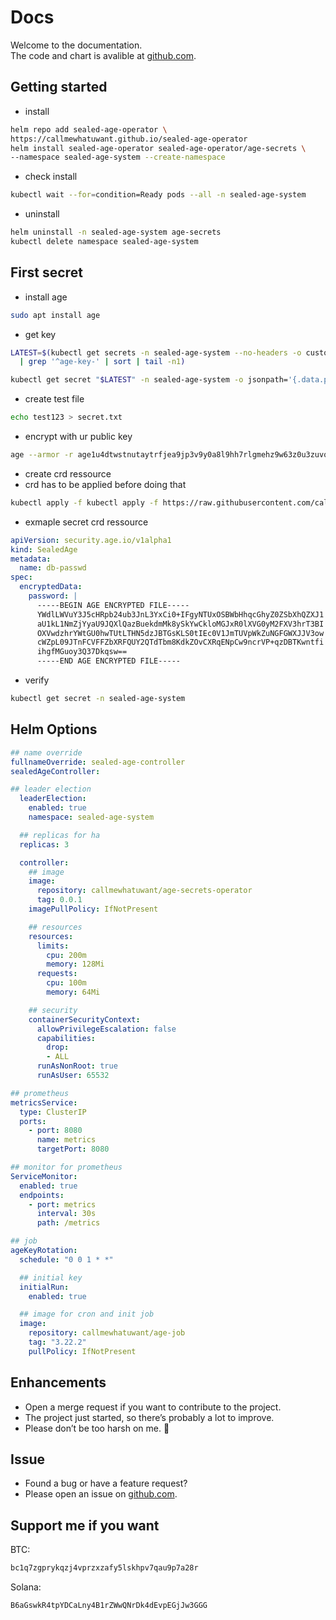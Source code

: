 # Docs

Welcome to the documentation.</br>
The code and chart is avalible at [github.com](https://github.com/callmewhatuwant/sealed-age-operator).

## Getting started

* install

```bash
helm repo add sealed-age-operator \
https://callmewhatuwant.github.io/sealed-age-operator
helm install sealed-age-operator sealed-age-operator/age-secrets \
--namespace sealed-age-system --create-namespace
```

* check install

```bash
kubectl wait --for=condition=Ready pods --all -n sealed-age-system
```

* uninstall

```bash
helm uninstall -n sealed-age-system age-secrets
kubectl delete namespace sealed-age-system
```

## First secret

* install age

```bash
sudo apt install age
```

* get key

```bash
LATEST=$(kubectl get secrets -n sealed-age-system --no-headers -o custom-columns=":metadata.name" \
  | grep '^age-key-' | sort | tail -n1)

kubectl get secret "$LATEST" -n sealed-age-system -o jsonpath='{.data.public}' | base64 --decode && echo
```

* create test file

```bash
echo test123 > secret.txt
```

* encrypt with ur public key

```bash
age --armor -r age1u4dtwstnutaytrfjea9jp3v9y0a8l9hh7rlgmehz9w63z0u3zuvquxhhhy secret.txt
```

* create crd ressource
* crd has to be applied before doing that

```bash
kubectl apply -f kubectl apply -f https://raw.githubusercontent.com/callmewhatuwant/sealed-age-operator/main/config/crd/bases/security.age.io_sealedages.yaml
```

* exmaple secret crd ressource

```yaml
apiVersion: security.age.io/v1alpha1
kind: SealedAge
metadata:
  name: db-passwd
spec:
  encryptedData:
    password: |
      -----BEGIN AGE ENCRYPTED FILE-----
      YWdlLWVuY3J5cHRpb24ub3JnL3YxCi0+IFgyNTUxOSBWbHhqcGhyZ0ZSbXhQZXJ1
      aU1kL1NmZjYyaU9JQXlQazBuekdmMk8ySkYwCkloMGJxR0lXVG0yM2FXV3hrT3BI
      OXVwdzhrYWtGU0hwTUtLTHN5dzJBTGsKLS0tIEc0V1JmTUVpWkZuNGFGWXJJV3ow
      cWZpL09JTnFCVFFZbXRFQUY2QTdTbm8KdkZOvCXRqENpCw9ncrVP+qzDBTKwntfi
      ihgfMGuoy3Q37Dkqsw==
      -----END AGE ENCRYPTED FILE-----
```

* verify

```bash
kubectl get secret -n sealed-age-system
```

## Helm Options

```yaml
## name override
fullnameOverride: sealed-age-controller
sealedAgeController:

## leader election
  leaderElection:
    enabled: true
    namespace: sealed-age-system

  ## replicas for ha
  replicas: 3

  controller:
    ## image
    image:
      repository: callmewhatuwant/age-secrets-operator
      tag: 0.0.1
    imagePullPolicy: IfNotPresent

    ## resources
    resources:
      limits:
        cpu: 200m
        memory: 128Mi
      requests:
        cpu: 100m
        memory: 64Mi

    ## security
    containerSecurityContext:
      allowPrivilegeEscalation: false
      capabilities:
        drop:
        - ALL
      runAsNonRoot: true
      runAsUser: 65532

## prometheus
metricsService:
  type: ClusterIP
  ports:
    - port: 8080
      name: metrics
      targetPort: 8080

## monitor for prometheus
ServiceMonitor:
  enabled: true
  endpoints:
    - port: metrics
      interval: 30s
      path: /metrics

## job
ageKeyRotation:
  schedule: "0 0 1 * *"

  ## initial key
  initialRun:
    enabled: true

  ## image for cron and init job
  image:
    repository: callmewhatuwant/age-job
    tag: "3.22.2"
    pullPolicy: IfNotPresent
```

## Enhancements

* Open a merge request if you want to contribute to the project.  
* The project just started, so there’s probably a lot to improve.  
* Please don’t be too harsh on me. 🙂

## Issue

* Found a bug or have a feature request?
* Please open an issue on [github.com](https://github.com/callmewhatuwant/sealed-age-operator).

## Support me if you want

BTC:

```bash
bc1q7zgprykqzj4vprzxzafy5lskhpv7qau9p7a28r
```

Solana:
```bash
B6aGswkR4tpYDCaLny4B1rZWwQNrDk4dEvpEGjJw3GGG
```

